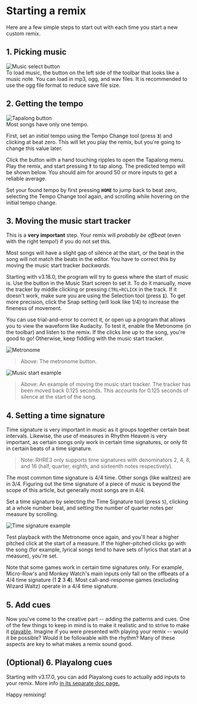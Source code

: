 # Starting a remix

Here are a few simple steps to start out with each time you start a new custom remix.

## 1. Picking music
![Music select button](readme/toolbar/tapalong.png)<br>
To load music, the button on the left side of the toolbar that looks like
a music note. You can load in mp3, ogg, and wav files. It is recommended
to use the ogg file format to reduce save file size.

## 2. Getting the tempo
![Tapalong button](readme/toolbar/tapalong.png)<br>
Most songs have only one tempo.

First, set an *initial* tempo using the Tempo Change tool (press **`3`**)
and clicking at beat zero. This will let you play the remix, but you're going
to change this value later.

Click the button with a hand touching ripples
to open the Tapalong menu. Play the remix, and start pressing **`T`**
to tap along. The predicted tempo will be shown below. You should aim
for around 50 or more inputs to get a reliable average.

Set your found tempo by first pressing **`HOME`** to jump back to beat zero,
selecting the Tempo Change tool again, and scrolling while hovering on the initial tempo change.

## 3. Moving the music start tracker
This is a **very important** step. Your remix will *probably be offbeat*
(even with the right tempo!) if you do not set this.

Most songs will have a slight gap of silence at the start, or the beat
in the song will not match the beats in the editor. You have to correct
this by moving the music start tracker *backwards*.

Starting with v3.18.0, the program will try to guess where the start of
music is. Use the button in the Music Start screen to set it.
To do it manually, move the tracker by middle clicking or pressing `CTRL+RCLICK` in the track.
If it doesn't work, make sure you are using the Selection tool (press **`1`**).
To get more precision, click the Snap setting (will look like 1/4) to increase
the fineness of movement.

You can use trial-and-error to correct it, or open up a program that
allows you to view the waveform like Audacity. To test it,
enable the Metronome (in the toolbar) and listen to the remix. If the
clicks line up to the song, you're good to go! Otherwise, keep fiddling
with the music start tracker.

![Metronome](readme/metronome.png)
>Above: The metronome button.

![Music start example](readme/musicStartExample.png)
>Above: An example of moving the music start tracker.
The tracker has been moved back 0.125 seconds.
This accounts for 0.125 seconds of silence at the start of the song.

## 4. Setting a time signature
Time signature is very important in music as it groups together certain beat
intervals. Likewise, the use of measures in Rhythm Heaven is very important,
as certain songs only work in certain time signatures, or only fit in
certain beats of a time signature.

>Note: RHRE3 only supports time signatures with denominators 2, 4, 8, and 16 (half, quarter, eighth, and sixteenth notes respectively).

The most common time signature is 4/4 time. Other songs (like waltzes)
are in 3/4. Figuring out the time signature of a piece of music is
beyond the scope of this article, but generally most songs are in 4/4.

Set a time signature by selecting the Time Signature tool (press `5`),
clicking at a whole number beat, and setting the number of quarter notes
per measure by scrolling.

![Time signature example](readme/timeSigExStarting.png)

Test playback with the Metronome once again,
and you'll hear a higher pitched click at the start of a measure.
If the higher-pitched clicks go with the song (for example, lyrical
songs tend to have sets of lyrics that start at a measure), you're set.

Note that some games work in certain time signatures only. For example,
Micro-Row's and Monkey Watch's main inputs only fall on the offbeats
of a 4/4 time signature (1 **2** 3 **4**). Most call-and-response games
(excluding Wizard Waltz) operate in a 4/4 time signature.

## 5. Add cues
Now you've come to the creative part -- adding the patterns and cues.
One of the few things to keep in mind is to make it realistic and to
strive to make it [playable](Playalong.md). Imagine if you were presented with playing
your remix -- would it be possible? Would it be followable with the rhythm?
Many of these aspects are key to what makes a remix sound good.

## (Optional) 6. Playalong cues
Starting with v3.17.0, you can add Playalong cues to actually add inputs
to your remix. More info [in its separate doc page.](Playalong.md)

Happy remixing!